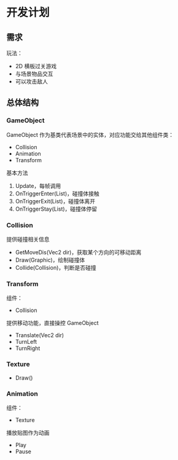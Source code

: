 # 开发计划

## 需求

玩法：

* 2D 横板过关游戏
* 与场景物品交互
* 可以攻击敌人

## 总体结构

### GameObject

GameObject 作为基类代表场景中的实体，对应功能交给其他组件类：

* Collision
* Animation
* Transform

基本方法

1. Update，每帧调用
2. OnTriggerEnter(List<GameObject>)，碰撞体接触
3. OnTriggerExit(List<GameObject>)，碰撞体离开
4. OnTriggerStay(List<GameObject>)，碰撞体停留

### Collision

提供碰撞相关信息

* GetMoveDis(Vec2 dir)，获取某个方向的可移动距离
* Draw(Graphic)，绘制碰撞体
* Collide(Collision)，判断是否碰撞

### Transform

组件：

* Collision

提供移动功能，直接操控 GameObject

* Translate(Vec2 dir)
* TurnLeft
* TurnRight

### Texture

* Draw()

### Animation

组件：

* Texture

播放贴图作为动画

* Play
* Pause